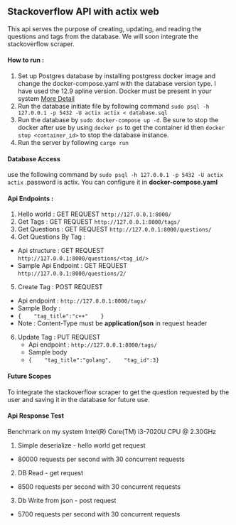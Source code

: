 ## Stackoverflow API with actix web
This api serves the purpose of creating, updating, and reading the questions and tags from the database. We will soon integrate the stackoverflow scraper.

#### How to run : 
1. Set up Postgres database by installing postgress docker image and change the docker-compose.yaml with the database version type. I have used the 12.9 apline version. Docker must be present in your system <a href="https://www.digitalocean.com/community/tutorials/how-to-install-postgresql-on-ubuntu-20-04-quickstart">More Detail</a>
2. Run the database initiate file by following command
   ```sudo psql -h 127.0.0.1 -p 5432 -U actix actix < database.sql```
3. Run the database by `sudo docker-compose up -d`. Be sure to stop the docker after use by using `docker ps` to get the container id then `docker stop <container_id>` to stop the database instance.
4. Run the server by following `cargo run`

#### Database Access
use the following command by `sudo psql -h 127.0.0.1 -p 5432 -U actix actix` .password is actix. You can configure it in **docker-compose.yaml**

#### Api Endpoints :
1. Hello world : GET REQUEST `http://127.0.0.1:8000/`
2. Get Tags :  GET REQUEST `http://127.0.0.1:8000/tags/`
3. Get Questions : GET REQUEST `http://127.0.0.1:8000/questions/`
4. Get Questions By Tag : 
  * Api structure : GET REQUEST `http://127.0.0.1:8000/questions/<tag_id/>`
  * Sample Api Endpoint : GET REQUEST `http://127.0.0.1:8000/questions/2/`
5. Create Tag : POST REQUEST
  * Api endpoint : `http://127.0.0.1:8000/tags/`
  * Sample Body : 
  * ```{    "tag_title":"c++"    }```
  * Note : Content-Type must be **application/json** in request header
6. Update Tag : PUT REQUEST
   * Api endpoint : `http://127.0.0.1:8000/tags/`
   * Sample body
   * ```{    "tag_title":"golang",    "tag_id":3}```


#### Future Scopes 
To integrate the stackoverflow scraper to get the question requested by the user and saving it in the database for future use.

#### Api Response Test
Benchmark on my system Intel(R) Core(TM) i3-7020U CPU @ 2.30GHz

1. Simple deserialize - hello world get request
  * 80000 requests per second with 30 concurrent requests

2. DB Read  - get request
  * 8500 requests per second with 30 concurrent requests

3. Db Write from json - post request
  * 5700 requests per second with 30 concurrent requests